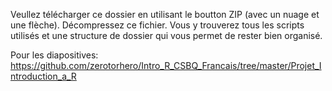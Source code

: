Veullez télécharger ce dossier en utilisant le boutton ZIP (avec un nuage et une flèche).
Décompressez ce fichier.
Vous y trouverez tous les scripts utilisés et une structure de dossier qui vous permet de rester bien organisé.

Pour les diapositives:
https://github.com/zerotorhero/Intro_R_CSBQ_Francais/tree/master/Projet_Introduction_a_R
